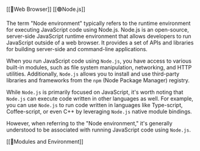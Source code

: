 [[🧭Web Browser]] 
[[🟢Node.js]]

The term "Node environment" typically refers to the runtime environment for executing JavaScript code using Node.js. Node.js is an open-source, server-side JavaScript runtime environment that allows developers to run JavaScript outside of a web browser. It provides a set of APIs and libraries for building server-side and command-line applications.

When you run JavaScript code using `Node.js`, you have access to various built-in modules, such as file system manipulation, networking, and HTTP utilities. Additionally, `Node.js` allows you to install and use third-party libraries and frameworks from the `npm` (Node Package Manager) registry.

While `Node.js` is primarily focused on JavaScript, it's worth noting that `Node.js` can execute code written in other languages as well. For example, you can use `Node.js` to run code written in languages like Type-script, Coffee-script, or even C++ by leveraging `Node.js` native module bindings.

However, when referring to the "Node environment," it's generally understood to be associated with running JavaScript code using `Node.js`.

[[📜Modules and Environment]]